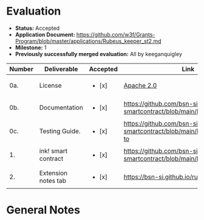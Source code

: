 # Evaluation

- **Status:** Accepted
- **Application Document:** https://github.com/w3f/Grants-Program/blob/master/applications/Rubeus_keeper_st2.md
- **Milestone:** 1
- **Previously successfully merged evaluation:** All by keeganquigley


| Number | Deliverable   | Accepted | Link                                                                                 | Notes |
|--------|---------------|----------|----------------------------------------------------------------------------|-------|
| 0a.    | License   | <ul><li>[x] </li></ul> | [Apache 2.0](https://github.com/bsn-si/rubeus-smartcontract/blob/main/LICENSE)            |       |
| 0b.    | Documentation       | <ul><li>[x] </li></ul> | https://github.com/bsn-si/rubeus-smartcontract/blob/main/README.md                      | Looks good.   |
| 0c.    | Testing Guide.      | <ul><li>[x] </li></ul> | https://github.com/bsn-si/rubeus-smartcontract/blob/main/README.md#how-to | Looks good. |
| 1.     | ink! smart contract         | <ul><li>[x] </li></ul> | https://github.com/bsn-si/rubeus-smartcontract/blob/main/lib.rs                 | Looks good.      |
| 2.     | Extension notes tab | <ul><li>[x] </li></ul> | https://bsn-si.github.io/rubeus/ | Looks good.      |

# General Notes

